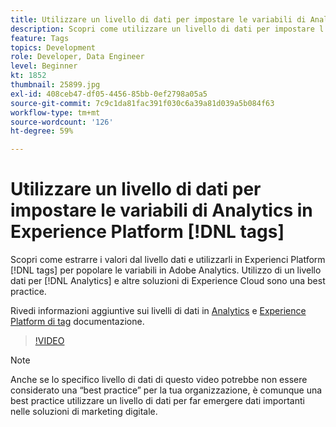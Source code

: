 ```yaml
---
title: Utilizzare un livello di dati per impostare le variabili di Analytics in Experience Platform [!DNL tags]
description: Scopri come utilizzare un livello di dati per impostare l’origine dei dati di Analytics e altre soluzioni Experience Cloud.
feature: Tags
topics: Development
role: Developer, Data Engineer
level: Beginner
kt: 1852
thumbnail: 25899.jpg
exl-id: 408ceb47-df05-4456-85bb-0ef2798a05a5
source-git-commit: 7c9c1da81fac391f030c6a39a81d039a5b084f63
workflow-type: tm+mt
source-wordcount: '126'
ht-degree: 59%

---
```


# Utilizzare un livello di dati per impostare le variabili di Analytics in Experience Platform [!DNL tags]

Scopri come estrarre i valori dal livello dati e utilizzarli in Experienci Platform [!DNL tags] per popolare le variabili in Adobe Analytics. Utilizzo di un livello dati per [!DNL Analytics] e altre soluzioni di Experience Cloud sono una best practice.

Rivedi informazioni aggiuntive sui livelli di dati in [Analytics](https://experienceleague.adobe.com/docs/analytics/implementation/prepare/data-layer.html?lang=it) e [Experience Platform di tag](https://experienceleague.adobe.com/docs/experience-platform/tags/extensions/client/client-data-layer/overview.html) documentazione.

>[!VIDEO](https://video.tv.adobe.com/v/25899/?quality=12&learn=on)

>[!NOTE]
>
>Anche se lo specifico livello di dati di questo video potrebbe non essere considerato una “best practice” per la tua organizzazione, è comunque una best practice utilizzare un livello di dati per far emergere dati importanti nelle soluzioni di marketing digitale.
